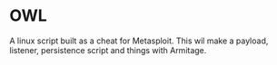 # OWL
A linux script built as a cheat for Metasploit. This wil make a payload, listener, persistence script and things with Armitage. 
